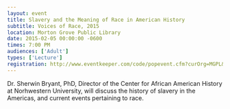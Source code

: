 ```yaml
---
layout: event
title: Slavery and the Meaning of Race in American History
subtitle: Voices of Race, 2015
location: Morton Grove Public Library
date: 2015-02-05 00:00:00 -0600
times: 7:00 PM
audiences: ['Adult']
types: ['Lecture']
registration: http://www.eventkeeper.com/code/popevent.cfm?curOrg=MGPL&curApp=events&eID=3804416&thisDate=NO_DATE
---
```

Dr. Sherwin Bryant, PhD, Director of the Center for African American History at Norhwestern University, will discuss the history of slavery in the  Americas, and current events pertaining to race.
